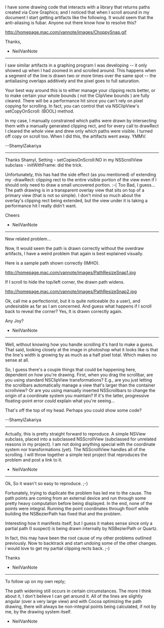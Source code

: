 I have some drawing code that interacts with a library that returns paths created via Core Graphics; and I noticed that when I scroll around in my document I start getting artifacts like the following. It would seem that the anti-aliasing is fubar. Anyone out there know how to resolve this?

http://homepage.mac.com/vannote/images/ChoppySnap.gif

Thanks,

- NeilVanNote

----

I saw similar artifacts in a graphing program I was developing -- it only showed up when I had zoomed in and scrolled around. This happens when a segment of the line is drawn two or more times over the same spot -- the antialiasing overlaps additively and the pixel goes to full saturation.

Your best way around this is to either manage your clipping rects better, or to make certain your whole bounds ( not the ClipView bounds ) are fully cleared. There will be a performance hit since you can't rely on pixel copying for scrolling. In fact, you can control that via NSClipView's setCopyOnScroll: (BOOL) method.

In my case, I manually constrained which paths were drawn by intersecting them with a manually generated clipping rect, and for every call to drawRect I cleared the *whole* view and drew only which paths were visible. I turned off copy on scroll too. When I did this, the artifacts went away. YMMV.

--ShamylZakariya

----
Thanks Shamyl, Setting - setCopiesOnScroll:NO in my NSScrollView subclass - initWithFrame: did the trick.

Unfortunately, this has had the side effect (as you mentioned) of extending my -drawRect: clipping rect to the entire visible portion of the view even if I should only need to draw a small uncovered portion. :-( Too Bad, I guess... The path drawing is in a transparent overlay view that sits on top of a primary view (that is not so simple). I don't mind so much about the overlay's clipping rect being extended, but the view under it is taking a performance hit I really didn't want.

Cheers

- NeilVanNote

----
New related problem...

Now, It would seem the path is drawn correctly without the overdraw artifacts, I have a weird problem that again is best explained visually.

Here is a sample path shown correctly (IMHO).

http://homepage.mac.com/vannote/images/PathResizeSnap1.jpg

If I scroll to hide the top/left corner, the drawn path widens.

http://homepage.mac.com/vannote/images/PathResizeSnap2.jpg

Ok, call me a perfectionist, but it is quite noticeable (to a user), and undesirable as far as I am concerned. And guess what happens if I scroll back to reveal the corner? Yes, It is drawn correctly again.

Any Joy?

- NeilVanNote

----

Well, without knowing how you handle scrolling it's hard to make a guess. That said, looking closely at the image in photoshop what it looks like is that the line's width is growing by as much as a half pixel total. Which makes no sense at all.

So, I guess there's a couple things that could be happening here, dependent on how you're drawing. First, when you drag the scrollbar, are you using standard NSClipView transformations? E.g., are you just letting the scrollbars automatically manage a view that's larger than the container scrollview? Or are you using manually inserted NSScrollbars to change the origin of a coordinate system you maintain? If it's the latter, progressive floating-point error *could* explain what you're seeing...

That's off the top of my head. Perhaps you could show some code?

--ShamylZakariya

----

Actually, this is pretty straight forward to reproduce. A simple NSView subclass, placed into a subclassed NSScrollView (subclassed for unrelated reasons in my project). I am not doing anything special with the coordinate system nor transformations (yet). The NSScrollView handles all of the scrolling. I will throw together a simple test project that reproduces the problem and post a link to it.

- NeilVanNote

----

Ok, So it wasn't so easy to reproduce. ;-)

Fortunately, trying to duplicate the problem has led me to the cause. The path points are coming from an external device and run through some pretty heavy computation before being displayed. In the end, none of the points were integral. Running the point coordinates through floorf while building the NSBezierPath has fixed that and the problem.

Interesting how it manifests itself, but I guess it makes sense since only a partial path (I suspect) is being drawn internally by NSBezierPath or Quartz.

In fact, this may have been the root cause of my other problems outlined previously. Now to backtrack and start undoing some of the other changes. I would love to get my partial clipping rects back. ;-)

Thanks

- NeilVanNote

----

To follow up on my own reply;

The path widening still occurs in certain circumstances. The more I think about it, I don't believe I can get around it. All of the lines are slightly angular (over a very large view) and with Cocoa optimizing the path drawing, there will always be non-integral points being calculated, if not by me, by the drawing system itself.

- NeilVanNote
